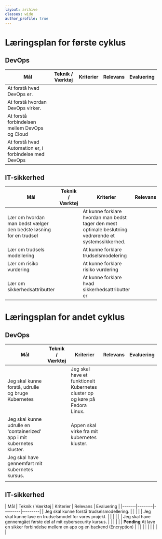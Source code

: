 ```yaml
---
layout: archive
classes: wide
author_profile: true
---
```

<h1>Læringsplan for første cyklus</h1>

<h2>DevOps</h2>

| Mål | Teknik / Værktøj | Kriterier | Relevans | Evaluering |
|-------|--------|---------|---------|---------|
| At forstå hvad DevOps er. |  |  |  |
| At forstå hvordan DevOps virker. |  |  |  |
| At forstå forbindelsen mellem DevOps og Cloud |  |  |  |
| At forstå hvad Automation er, i forbindelse med DevOps |  |  |  |

<h2>IT-sikkerhed</h2>

| Mål | Teknik / Værktøj | Kriterier | Relevans | Evaluering |
|--------|--------|---------|---------|---------|
| Lær om hvordan man bedst vælger den bedste løsning for en trudsel |  | At kunne forklare hvordan man bedst tager den mest optimale beslutning vedrørende et systemssikkerhed. |  |
| Lær om trudsels modellering  |  | At kunne forklare trudselsmodelering |  |
| Lær om risiko vurdering |  | At kunne forklare risiko vurdering |  |
| Lær om sikkerhedsattributter |  | At kunne forklare hvad sikkerhedsattributter er |  |



<h1>Læringsplan for andet cyklus</h1>

<h2>DevOps</h2>

| Mål | Teknik / Værktøj | Kriterier | Relevans | Evaluering |
|-------|--------|---------|---------|---------|
| Jeg skal kunne forstå, udrulle og bruge Kubernetes |  | Jeg skal have et funktionelt Kubernetes cluster op og køre på Fedora Linux. |  |
| Jeg skal kunne udrulle en 'containerized' app i mit kubernetes kluster.  |  | Appen skal virke fra mit kubernetes kluster. |  |
| Jeg skal have gennemført mit kubernetes kursus. |  |  |  |  |
|  |  |  |  |  |

<h2>IT-sikkerhed</h2>

| Mål | Teknik / Værktøj | Kriterier | Relevans | Evaluering |
|-------|--------|---------|---------|
| Jeg skal kunne forstå trudselsmodellering. |  |  |  |
| Jeg skal kunne lave en trudselsmodel for vores projekt. |  |  |  |  |
| Jeg skal have gennemgået første del af mit cybersecurity kursus. |  |  |  |  |
| **Pending** At lave en sikker forbindelse mellem en app og en backend (Encryption) |  |  |  |
|  |  |  |  |  |
